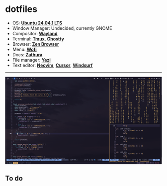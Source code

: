 # dotfiles

- OS: [**Ubuntu 24.04.1 LTS**](https://releases.ubuntu.com/jammy/)
- Window Manager: Undecided, currently GNOME
- Compositor: [**Wayland**](https://wayland.freedesktop.org/)
- Terminal: [**Tmux**](https://github.com/tmux/tmux/wiki), [**Ghostty**](https://ghostty.org/)
- Browser: [**Zen Browser**](https://zen-browser.app/)
- Menu: [**Wofi**](https://github.com/SimplyCEO/wofi)
- Docs: [**Zathura**](https://github.com/pwmt/zathura)
- File manager: [**Yazi**](https://yazi-rs.github.io/) 
- Text editor: [**Neovim**](https://neovim.io/), [**Cursor**](https://www.cursor.com/), [**Windsurf**](https://windsurf.com/editor)

---

![Image](assets/desktop-02.png)

## To do
